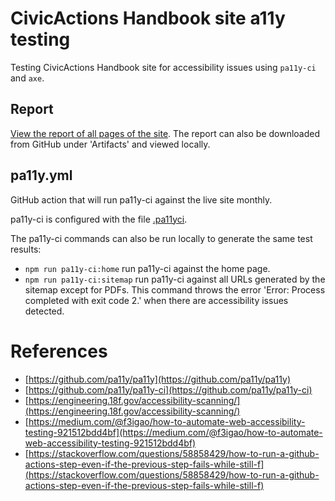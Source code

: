 # CivicActions Handbook site a11y testing

Testing CivicActions Handbook site for accessibility issues using `pa11y-ci` and `axe`.

## Report

[View the report of all pages of the site](/civicactions-handbook-a11y/pa11y_report/). The report can also be downloaded from GitHub under 'Artifacts' and viewed locally.

## pa11y.yml

GitHub action that will run pa11y-ci against the live site monthly.

pa11y-ci is configured with the file [.pa11yci](.pa11yci).

The pa11y-ci commands can also be run locally to generate the same test results:

* `npm run pa11y-ci:home` run pa11y-ci against the home page.
* `npm run pa11y-ci:sitemap` run pa11y-ci against all URLs generated by the sitemap except for PDFs. This command throws the error 'Error: Process completed with exit code 2.' when there are accessibility issues detected.

# References

* [https://github.com/pa11y/pa11y](https://github.com/pa11y/pa11y)
* [https://github.com/pa11y/pa11y-ci](https://github.com/pa11y/pa11y-ci)
* [https://engineering.18f.gov/accessibility-scanning/](https://engineering.18f.gov/accessibility-scanning/)
* [https://medium.com/@f3igao/how-to-automate-web-accessibility-testing-921512bdd4bf](https://medium.com/@f3igao/how-to-automate-web-accessibility-testing-921512bdd4bf)
* [https://stackoverflow.com/questions/58858429/how-to-run-a-github-actions-step-even-if-the-previous-step-fails-while-still-f](https://stackoverflow.com/questions/58858429/how-to-run-a-github-actions-step-even-if-the-previous-step-fails-while-still-f)
